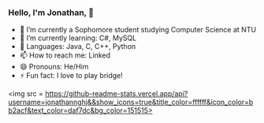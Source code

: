 ### Hello, I'm Jonathan,  👋

- 🔭 I’m currently a Sophomore student studying Computer Science at NTU 
- 🌱 I’m currently learning: C#, MySQL
- 🤔 Languages: Java, C, C++, Python
- 📫 How to reach me: Linked
- 😄 Pronouns: He/Him
- ⚡ Fun fact: I love to play bridge!

<img src = https://github-readme-stats.vercel.app/api?username=jonathannghj&&show_icons=true&title_color=ffffff&icon_color=bb2acf&text_color=daf7dc&bg_color=151515>

